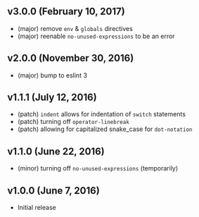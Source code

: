 ## v3.0.0 (February 10, 2017)
- (major) remove `env` & `globals` directives
- (major) reenable `no-unused-expressions` to be an error

## v2.0.0 (November 30, 2016)
- (major) bump to eslint 3

## v1.1.1 (July 12, 2016)
- (patch) `indent` allows for indentation of `switch` statements
- (patch) turning off `operator-linebreak`
- (patch) allowing for capitalized snake_case for `dot-notation`

## v1.1.0 (June 22, 2016)
- (minor) turning off `no-unused-expressions` (temporarily)

## v1.0.0 (June 7, 2016)
- Initial release

